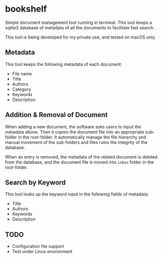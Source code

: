 # bookshelf

Simple document management tool running in terminal.  This tool keeps a sqlite3
database of metadata of all the documents to facilitate fast search.

This tool is being developed for my private use, and tested on macOS only.

## Metadata

This tool keeps the following metadata of each document:
* File name
* Title
* Authors 
* Category
* Keywords
* Description

## Addition & Removal of Document 

When adding a new document, the software asks users to input the metadata above.
Then it copies the document file into an appropriate sub-folder in the root-folder.
It automatically manage the file hierarchy and manual movement of the sub-folders
and files ruins the integrity of the database.

When an entry is removed, the metadata of the related document is deleted from
the database, and the document file is moved into `inbox` folder in the root-folder.

## Search by Keyword 

This tool looks up the keyword input in the following fields of metadata:
* Title 
* Authors 
* Keywords 
* Description 

## TODO

* Configuration file support
* Test under Linux environment

